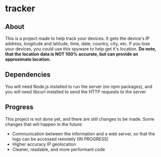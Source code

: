 # tracker

## About
This is a project made to help track your devices. It gets the device's IP address, longitude and latitude, time, date, country, city, etc.
If you lose your devices, you could use this spyware to help get it's location.
**Do note, that the location data is NOT 100% accurate, but can provide an approximate location.**

## Dependencies
You will need Node.js installed to run the server (no npm packages), and you will need libcurl installed to send the HTTP requests to the server

## Progress
This project is not done yet, and there are still changes to be made.
Some changes that will happen in the future:
- Communication between the information and a web server, so that the logs can be accessed remotely (IN PROGRESS)
- Higher accuracy IP geolocation
- Cleaner, readable, and more performant code
